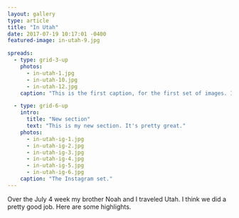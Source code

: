 ```yaml
---
layout: gallery
type: article
title: "In Utah"
date: 2017-07-19 10:17:01 -0400
featured-image: in-utah-9.jpg

spreads:
  - type: grid-3-up
    photos:
      - in-utah-1.jpg
      - in-utah-10.jpg
      - in-utah-12.jpg
    caption: "This is the first caption, for the first set of images. It can have anything inside of it that I want, really. Need `figcaption` styling here."

  - type: grid-6-up
    intro:
      title: "New section"
      text: "This is my new section. It's pretty great."
    photos:
      - in-utah-ig-1.jpg
      - in-utah-ig-2.jpg
      - in-utah-ig-3.jpg
      - in-utah-ig-4.jpg
      - in-utah-ig-5.jpg
      - in-utah-ig-6.jpg
    caption: "The Instagram set."
---
```


Over the July 4 week my brother Noah and I traveled Utah. I think we did a pretty good job. Here are some highlights.
